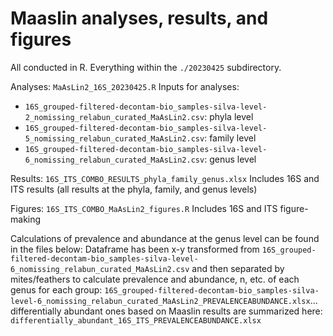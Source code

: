 # Maaslin analyses, results, and figures

All conducted in R. Everything within the `./20230425` subdirectory.

Analyses: `MaAsLin2_16S_20230425.R`
Inputs for analyses: 
- `16S_grouped-filtered-decontam-bio_samples-silva-level-2_nomissing_relabun_curated_MaAsLin2.csv`: phyla level
- `16S_grouped-filtered-decontam-bio_samples-silva-level-5_nomissing_relabun_curated_MaAsLin2.csv`: family level
- `16S_grouped-filtered-decontam-bio_samples-silva-level-6_nomissing_relabun_curated_MaAsLin2.csv`: genus level


Results: `16S_ITS_COMBO_RESULTS_phyla_family_genus.xlsx`
Includes 16S and ITS results (all results at the phyla, family, and genus levels)

Figures: `16S_ITS_COMBO_MaAsLin2_figures.R`
Includes 16S and ITS figure-making

Calculations of prevalence and abundance at the genus level can be found in the files below: 
Dataframe has been x-y transformed from `16S_grouped-filtered-decontam-bio_samples-silva-level-6_nomissing_relabun_curated_MaAsLin2.csv` and then separated by mites/feathers to calculate prevalence and abundance, n, etc. of each genus for each group: `16S_grouped-filtered-decontam-bio_samples-silva-level-6_nomissing_relabun_curated_MaAsLin2_PREVALENCEABUNDANCE.xlsx`... differentially abundant ones based on Maaslin results are summarized here: `differentially_abundant_16S_ITS_PREVALENCEABUNDANCE.xlsx`
